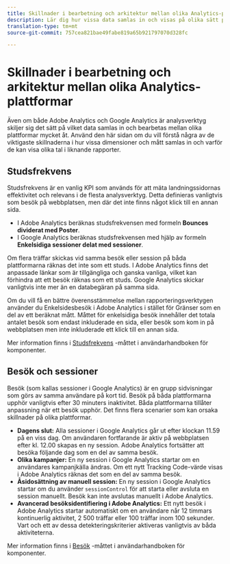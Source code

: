 ```yaml
---
title: Skillnader i bearbetning och arkitektur mellan olika Analytics-plattformar
description: Lär dig hur vissa data samlas in och visas på olika sätt på olika plattformar som Adobe Analytics och Google Analytics.
translation-type: tm+mt
source-git-commit: 757cea821bae49fabe819a65b921797070d328fc

---
```



# Skillnader i bearbetning och arkitektur mellan olika Analytics-plattformar

Även om både Adobe Analytics och Google Analytics är analysverktyg skiljer sig det sätt på vilket data samlas in och bearbetas mellan olika plattformar mycket åt. Använd den här sidan om du vill förstå några av de viktigaste skillnaderna i hur vissa dimensioner och mått samlas in och varför de kan visa olika tal i liknande rapporter.

## Studsfrekvens

Studsfrekvens är en vanlig KPI som används för att mäta landningssidornas effektivitet och relevans i de flesta analysverktyg. Detta definieras vanligtvis som besök på webbplatsen, men där det inte finns något klick till en annan sida.

* I Adobe Analytics beräknas studsfrekvensen med formeln **Bounces dividerat med Poster**.
* I Google Analytics beräknas studsfrekvensen med hjälp av formeln **Enkelsidiga sessioner delat med sessioner**.

Om flera träffar skickas vid samma besök eller session på båda plattformarna räknas det inte som ett studs. I Adobe Analytics finns det anpassade länkar som är tillgängliga och ganska vanliga, vilket kan förhindra att ett besök räknas som ett studs. Google Analytics skickar vanligtvis inte mer än en databegäran på samma sida.

Om du vill få en bättre överensstämmelse mellan rapporteringsverktygen använder du Enkelsidesbesök i Adobe Analytics i stället för Gränser som en del av ett beräknat mått. Måttet för enkelsidiga besök innehåller det totala antalet besök som endast inkluderade en sida, eller besök som kom in på webbplatsen men inte inkluderade ett klick till en annan sida.

Mer information finns i [Studsfrekvens](/help/components/c-variables/c-metrics/metrics-bounce-rate.md) -måttet i användarhandboken för komponenter.

## Besök och sessioner

Besök (som kallas sessioner i Google Analytics) är en grupp sidvisningar som görs av samma användare på kort tid. Besök på båda plattformarna upphör vanligtvis efter 30 minuters inaktivitet. Båda plattformarna tillåter anpassning när ett besök upphör. Det finns flera scenarier som kan orsaka skillnader på olika plattformar.

* **Dagens slut:** Alla sessioner i Google Analytics går ut efter klockan 11.59 på en viss dag. Om användaren fortfarande är aktiv på webbplatsen efter kl. 12.00 skapas en ny session. Adobe Analytics fortsätter att besöka följande dag som en del av samma besök.
* **Olika kampanjer:** En ny session i Google Analytics startar om en användares kampanjkälla ändras. Om ett nytt Tracking Code-värde visas i Adobe Analytics räknas det som en del av samma besök.
* **Åsidosättning av manuell session:** En ny session i Google Analytics startar om du använder `sessionControl` för att starta eller avsluta en session manuellt. Besök kan inte avslutas manuellt i Adobe Analytics.
* **Avancerad besöksidentifiering i Adobe Analytics:** Ett nytt besök i Adobe Analytics startar automatiskt om en användare når 12 timmars kontinuerlig aktivitet, 2 500 träffar eller 100 träffar inom 100 sekunder. Vart och ett av dessa detekteringskriterier aktiveras vanligtvis av båda aktiviteterna.

Mer information finns i [Besök](/help/components/c-variables/c-metrics/metrics-visit.md) -måttet i användarhandboken för komponenter.
